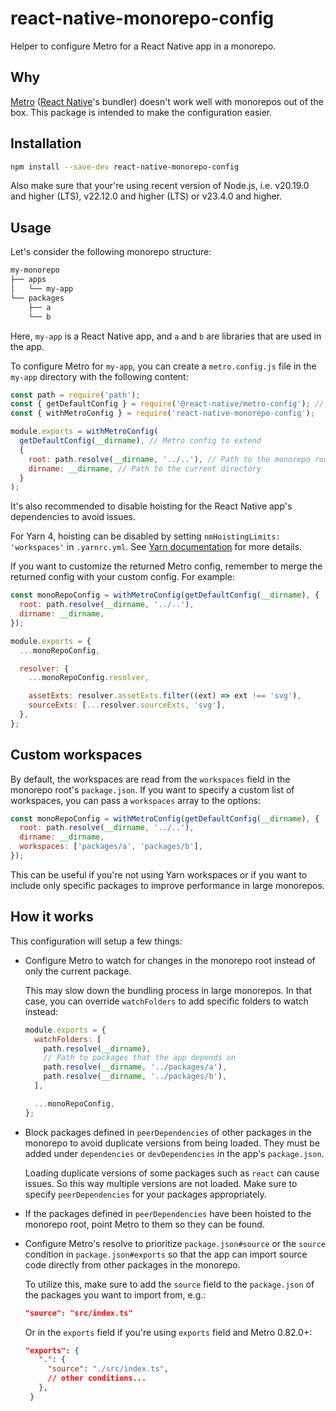 # react-native-monorepo-config

Helper to configure Metro for a React Native app in a monorepo.

## Why

[Metro](https://metrobundler.dev/) ([React Native](https://reactnative.dev)'s bundler) doesn't work well with monorepos out of the box. This package is intended to make the configuration easier.

## Installation

```bash
npm install --save-dev react-native-monorepo-config
```

Also make sure that your're using recent version of Node.js, i.e. v20.19.0 and higher (LTS), v22.12.0 and higher (LTS) or v23.4.0 and higher.

## Usage

Let's consider the following monorepo structure:

```sh
my-monorepo
├── apps
│   └── my-app
└── packages
    ├── a
    └── b
```

Here, `my-app` is a React Native app, and `a` and `b` are libraries that are used in the app.

To configure Metro for `my-app`, you can create a `metro.config.js` file in the `my-app` directory with the following content:

```js
const path = require('path');
const { getDefaultConfig } = require('@react-native/metro-config'); // Import from `@expo/metro-config` if using Expo CLI
const { withMetroConfig } = require('react-native-monorepo-config');

module.exports = withMetroConfig(
  getDefaultConfig(__dirname), // Metro config to extend
  {
    root: path.resolve(__dirname, '../..'), // Path to the monorepo root
    dirname: __dirname, // Path to the current directory
  }
);
```

It's also recommended to disable hoisting for the React Native app's dependencies to avoid issues.

For Yarn 4, hoisting can be disabled by setting `nmHoistingLimits: 'workspaces'` in `.yarnrc.yml`. See [Yarn documentation](https://yarnpkg.com/configuration/yarnrc#nmHoistingLimits) for more details.

If you want to customize the returned Metro config, remember to merge the returned config with your custom config. For example:

```js
const monoRepoConfig = withMetroConfig(getDefaultConfig(__dirname), {
  root: path.resolve(__dirname, '../..'),
  dirname: __dirname,
});

module.exports = {
  ...monoRepoConfig,

  resolver: {
    ...monoRepoConfig.resolver,

    assetExts: resolver.assetExts.filter((ext) => ext !== 'svg'),
    sourceExts: [...resolver.sourceExts, 'svg'],
  },
};
```

## Custom workspaces

By default, the workspaces are read from the `workspaces` field in the monorepo root's `package.json`. If you want to specify a custom list of workspaces, you can pass a `workspaces` array to the options:

```js
const monoRepoConfig = withMetroConfig(getDefaultConfig(__dirname), {
  root: path.resolve(__dirname, '../..'),
  dirname: __dirname,
  workspaces: ['packages/a', 'packages/b'],
});
```

This can be useful if you're not using Yarn workspaces or if you want to include only specific packages to improve performance in large monorepos.

## How it works

This configuration will setup a few things:

- Configure Metro to watch for changes in the monorepo root instead of only the current package.

  This may slow down the bundling process in large monorepos. In that case, you can override `watchFolders` to add specific folders to watch instead:

  ```js
  module.exports = {
    watchFolders: [
      path.resolve(__dirname),
      // Path to packages that the app depends on
      path.resolve(__dirname, '../packages/a'),
      path.resolve(__dirname, '../packages/b'),
    ],

    ...monoRepoConfig,
  };
  ```

- Block packages defined in `peerDependencies` of other packages in the monorepo to avoid duplicate versions from being loaded. They must be added under `dependencies` or `devDependencies` in the app's `package.json`.

  Loading duplicate versions of some packages such as `react` can cause issues. So this way multiple versions are not loaded. Make sure to specify `peerDependencies` for your packages appropriately.

- If the packages defined in `peerDependencies` have been hoisted to the monorepo root, point Metro to them so they can be found.
- Configure Metro's resolve to prioritize `package.json#source` or the `source` condition in `package.json#exports` so that the app can import source code directly from other packages in the monorepo.

  To utilize this, make sure to add the `source` field to the `package.json` of the packages you want to import from, e.g.:

  ```json
  "source": "src/index.ts"
  ```

  Or in the `exports` field if you're using `exports` field and Metro 0.82.0+:

  ```json
  "exports": {
     ".": {
       "source": "./src/index.ts",
       // other conditions...
     },
   }
  ```
